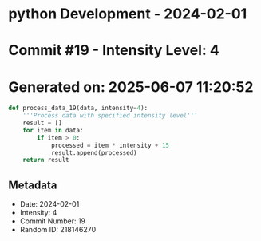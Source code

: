 ﻿# python Development - 2024-02-01
# Commit #19 - Intensity Level: 4
# Generated on: 2025-06-07 11:20:52
```python
def process_data_19(data, intensity=4):
    '''Process data with specified intensity level'''
    result = []
    for item in data:
        if item > 0:
            processed = item * intensity + 15
            result.append(processed)
    return result
```
## Metadata
- Date: 2024-02-01
- Intensity: 4
- Commit Number: 19
- Random ID: 218146270
